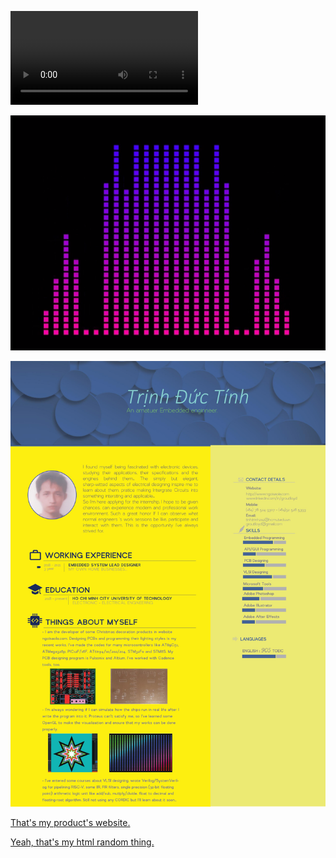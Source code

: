 


![![](BlogPostAssets/video/Capture.png)](BlogPostAssets/video/Untitled.mp4)

<a href="/BlogPostAssets/video/Untitled.mp4" title="Link Title"><img src="/BlogPostAssets/video/Capture.png" alt="Alternate Text" /></a>

![](0001.jpg)

[That's my product's website.](http://ngoisaola.com)

[Yeah, that's my html random thing.](https://groutlloyd.github.io/Portfolio.html)

